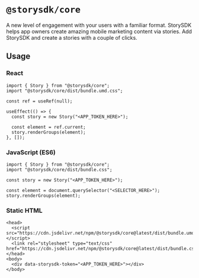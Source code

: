 # `@storysdk/core`

A new level of engagement with your users with a familiar format. StorySDK helps app owners create amazing mobile marketing content via stories. Add StorySDK and create a stories with a couple of clicks.

## Usage

### React

```
import { Story } from "@storysdk/core"; 
import "@storysdk/core/dist/bundle.umd.css";

const ref = useRef(null);

useEffect(() => {
  const story = new Story("<APP_TOKEN_HERE>");

  const element = ref.current;
  story.renderGroups(element);
}, []);
```

### JavaScript (ES6)

```
import { Story } from "@storysdk/core"; 
import "@storysdk/core/dist/bundle.css";

const story = new Story("<APP_TOKEN_HERE>");

const element = document.querySelector("<SELECTOR_HERE>");
story.renderGroups(element);
```

### Static HTML

```
<head>
  <script src="https://cdn.jsdelivr.net/npm/@storysdk/core@latest/dist/bundle.umd.min.js"></script>
  <link rel="stylesheet" type="text/css" href="https://cdn.jsdelivr.net/npm/@storysdk/core@latest/dist/bundle.css">
</head>
<body>
  <div data-storysdk-token="<APP_TOKEN_HERE>"></div>
</body>
```

